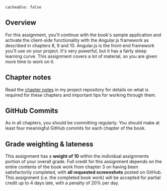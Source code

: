 ```
cacheable: false
```

## Overview

For this assignment, you'll continue with the book's sample application and activate the client-side functionality with the Angular.js framework as described in chapters 8, 9 and 10. Angular.js is the front-end framework you'll use on your project. It's very powerful, but it has a fairly steep learning curve. This assignment covers a lot of material, so you are given more time to work on it.

## Chapter notes

Read the [chapter notes](https://github.com/UPS-CSCI240-S17/TonyMullen#chapter-10) in my project repository for details on what is required for these chapters and important tips for working through them.

## GitHub Commits

As in all chapters, you should be committing regularly. You should make at least four meaningful GitHub commits for each chapter of the book.

## Grade weighting & lateness

This assignment has a **weight of 10** within the individual assignments portion of your overall grade. Full credit for this assignment depends on the entire contents of the book work from chapter 3 on having been satisfactorily completed, with **all requested screenshots** posted on GitHub. This assignment (i.e. the completed book work) will be accepted for partial credit up to 4 days late, with a penalty of 20% per day.
